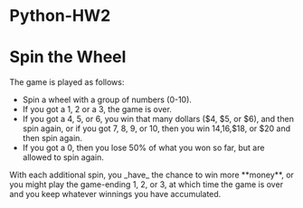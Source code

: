 # Python-HW2

<H1> Spin the Wheel </H1>
<body> The game is played as follows:

* Spin a wheel with a group of numbers (0-10).
* If you got a 1, 2 or a 3, the game is over.
* If you got a 4, 5, or 6, you win that many dollars ($4, $5, or $6), and then spin again, or
if you got 7, 8, 9, or 10, then you win $14,$16,$18, or $20 and then spin again. 
* If you got a 0, then you lose 50% of what you won so far, but are allowed to spin again.

<p> With each additional spin, you _have_ the chance to win more **money**, or you might play the game-ending 1, 2, or 3, at which time the game is over and you keep whatever winnings you have accumulated. </p>
 </body>
